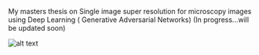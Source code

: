 My masters thesis on Single image super resolution for microscopy images using Deep Learning ( Generative Adversarial Networks) 
(In progress...will be updated soon)

![alt text](https://github.com/Saurabh23/Single-Image-Super-resolution-for-high-content-screening-images-using-Deep-Learning/blob/master/thesis_scripts/prelim_results/111.gif?style=centerme)

